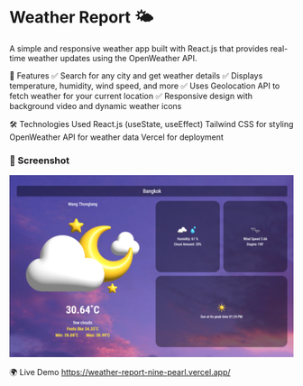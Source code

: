 # Weather Report 🌤️
A simple and responsive weather app built with React.js that provides real-time weather updates using the OpenWeather API.

🚀 Features
✅ Search for any city and get weather details
✅ Displays temperature, humidity, wind speed, and more
✅ Uses Geolocation API to fetch weather for your current location
✅ Responsive design with background video and dynamic weather icons

🛠️ Technologies Used
React.js (useState, useEffect)
Tailwind CSS for styling
OpenWeather API for weather data
Vercel for deployment

### 📸 Screenshot  
![Weather App Screenshot](assets/weather-screenshot.png)

🌍 Live Demo
https://weather-report-nine-pearl.vercel.app/
